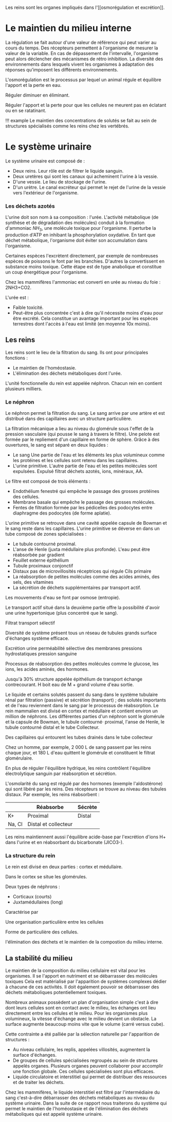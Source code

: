 
Les reins sont les organes impliqués dans l'[[osmorégulation et excrétion]].
# Le maintien du milieu interne

La régulation se fait autour d'une valeur de référence qui peut varier au cours du temps. Des récepteurs permettent à l'organisme de mesurer la valeur de la variable. En cas de dépassement de l'intervalle, l'organisme peut alors déclencher des mécanismes de rétro inhibition. La diversité des environnements dans lesquels vivent les organismes à adaptation des réponses qu'imposent les différents environnements.

L'osmorégulation est le processus par lequel un animal régule et équilibre l'apport et la perte en eau.

Réguler diminuer en éliminant.

Réguler l'apport et la perte pour que les cellules ne meurent pas en éclatant ou en se ratatinant.

!!! example 
    Le maintien des concentrations de solutés se fait au sein de structures spécialisés comme les reins chez les vertébrés.

# Le système urinaire

Le système urinaire est composé de :

* Deux reins. Leur rôle est de filtrer le liquide sanguin.
* Deux uretères qui sont les canaux qui acheminent l'urine à la vessie.
* D'une vessie. Le lieu de stockage de l'urine.
* D'un urètre. Le canal excréteur qui permet le rejet de l'urine de la vessie vers l'extérieur de l'organisme.
### Les déchets azotés

L'urine doit son nom à sa composition : l'urée. L'activité métabolique (de synthèse et de dégradation des molécules) conduit à la formation d'ammoniac $NH_3$, une molécule toxique pour l'organisme. Il perturbe la production d'ATP en inhibant la phosphorylation oxydative. En tant que déchet métabolique, l'organisme doit éviter son accumulation dans l'organisme.

Certaines espèces l'excrètent directement, par exemple de nombreuses espèces de poissons le font par les branchies. D'autres la convertissent en substance moins toxique. Cette étape est de type anabolique et constitue un coup énergétique pour l'organisme.

Chez les mammifères l'ammoniac est converti en urée au niveau du foie : 2NH3+CO2.

L'urée est :

* Faible toxicité.
* Peut-être plus concentrée c'est à dire qu'il nécessite moins d'eau pour être excrété. Cela constitue un avantage important pour les espèces terrestres dont l'accès à l'eau est limité (en moyenne 10x moins).
## Les reins

Les reins sont le lieu de la filtration du sang. Ils ont pour principales fonctions :

* Le maintien de l'homéostasie.
* L'élimination des déchets métaboliques dont l'urée.

L'unité fonctionnelle du rein est appelée néphron. Chacun rein en
contient plusieurs milliers.
### Le néphron

Le néphron permet la filtration du sang. Le sang arrive par une artère et est distribué dans des capillaires avec un structure particulière.

La filtration mécanique a lieu au niveau du glomérule sous l'effet de la pression vasculaire (qui pousse le sang à travers le filtre). Une pelote est formée par le repliement d'un capillaire en forme de sphère. Grâce à des ouvertures, le sang est séparé en deux liquides :

* Le sang Une partie de l'eau et les éléments les plus volumineux comme les protéines et les cellules sont retenu dans les capillaires.
* L'urine primitive. L'autre partie de l'eau et les petites molécules sont expulsées. Expulsé filtrat déchets azotés, ions, minéraux, AA.

Le filtre est composé de trois éléments :

* Endothélium fenestré qui empêche le passage des grosses protéines des cellules.
* Membrane basale qui empêche le passage des grosses molécules.
* Fentes de filtration formée par les pédicelles des podocytes entre diaphragme des podocytes (de forme aplatie).

L'urine primitive se retrouve dans une cavité appelée capsule de Bowman et le sang reste dans les capillaires. L'urine primitive se déverse en dans un tube composé de zones spécialisées :

* Le tubule contourné proximal.
* L'anse de Henle (juxta médullaire plus profonde). L'eau peut être réabsorbée par gradient
* Feuillet externe épithélium
* Tubule proximaux conjonctif
* Distaux pas de microvillosités réceptrices qui régule Cils primaire
* La réabsorption de petites molécules comme des acides aminés, des sels, des vitamines
* La sécrétion de déchets supplémentaires par transport actif.

Les mouvements d'eau se font par osmose (entropie).

Le transport actif situé dans la deuxième partie offre la possibilité d'avoir une urine hypertonique (plus concentré que le sang).

Filtrat transport sélectif

Diversité de système présent tous un réseau de tubules grands surface d'échanges système efficace.

Excrétion urine perméabilité sélective des membranes pressions hydrostatiques pression sanguine

Processus de réabsorption des petites molécules comme le glucose, les ions, les acides aminés, des hormones.

Jusqu'à 30% structure appelée épithélium de transport échange contrecourant. H boit eau de M + grand volume d'eau sortie.

Le liquide et certains solutés passent du sang dans le système tubulaire rénal par filtration (passive) et sécrétion (transport) ; des solutés importants et de l'eau reviennent dans le sang par le processus de réabsorption. Le rein mammalien est divisé en cortex et médullaire et contient environ un million de néphrons. Les différentes parties d'un néphron sont le glomérule et la capsule de Bowman, le tubule contourné· proximal, l'anse de Henle, le tubule contourné distal et le tube Collecteur.

Des capillaires qui entourent les tubes drainés dans le tube collecteur

Chez un homme, par exemple, 2 000 L de sang passent par les reins chaque jour, et 180 L d\'eau quittent le glomérule et constituent le filtrat glomérulaire.

En plus de réguler l\'équilibre hydrique, les reins contrôlent
l'équilibre électrolytique sanguin par réabsorption et sécrétion.

L'osmolarité du sang est régulé par des hormones (exemple l'aldostérone) qui sont libéré par les reins. Des récepteurs se trouve au niveau des tubules distaux. Par exemple, les reins réabsorbent :

|        | Réabsorbe            | Sécrète |
|--------|----------------------|---------|
| K+     | Proximal             | Distal  |
| Na, Cl | Distal et collecteur |         |

Les reins maintiennent aussi l\'équilibre acide-base par l'excrétion d'ions H+ dans l'urine et en réabsorbant du bicarbonate (JICO3-).

### La structure du rein

Le rein est divisé en deux parties : cortex et médullaire.

Dans le cortex se situe les glomérules.

Deux types de néphrons :

* Corticaux (courts)
* Juxtamédullaires (long)

Caractérise par

Une organisation particulière entre les cellules

Forme de particulière des cellules.

l'élimination des déchets et le maintien de la compostion du milieu interne.

## La stabilité du milieu

Le maintien de la composition du milieu cellulaire est vital pour les organismes. Il se l'apport en nutriment et se débarrasser des molécules toxiques Cela est matérialisé par l'apparition de systèmes complexes dédier à chacune de ces activités. Il doit également pouvoir se débarrasser des déchets métaboliques potentiellement toxiques.

Nombreux animaux possèdent un plan d'organisation simple c'est à dire dont leurs cellules sont en contact avec le milieu, les échanges ont lieu directement entre les cellules et le milieu. Pour les organismes plus volumineux, la vitesse d'échange avec le milieu devient un obstacle. La surface augmente beaucoup moins vite que le volume (carré versus cube).

Cette contrainte a été palliée par la sélection naturelle par l'apparition de structures :

* Au niveau cellulaire, les replis, appelées villosités, augmentent la surface d'échanges.
* De groupes de cellules spécialisées regroupés au sein de structures appelés organes. Plusieurs organes peuvent collaborer pour accomplir une fonction globale. Ces cellules spécialisées sont plus efficaces.
* Liquide circulatoire et interstitiel qui permet de distribuer des ressources et de traiter les déchets.

Chez les mammifères, le liquide interstitiel est filtré par l'intermédiaire du sang c'est-à-dire débarrasser des déchets métaboliques au niveau du système urinaire. Dans la suite de ce rapport nous traiterons du système qui permet le maintien de l'homéostasie et de l'élimination des déchets métaboliques qui est appelé système urinaire.
